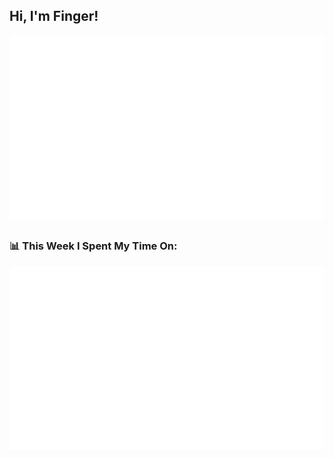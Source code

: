 <h2> Hi, I'm Finger!</h2>

<img align="right" src="https://raw.githubusercontent.com/spianmo/github-stats/master/generated/overview.svg#gh-light-mode-only">

<!-- <img align="right" height="160em" src="https://github-readme-stats-eight-theta.vercel.app/api/top-langs/?username=spianmo&layout=compact&langs_count=8&theme=algolia"/>	 -->
	
```go
package main

type Me struct {
	Name   string
	Job    string
	Code   string
	Skills string
}

func main() {
	me := &Me{
		Name:   "Finger",
		Job:    "Client-side Engineer",
		Code:   "Java, Kotlin, C#, Rust and C++ and Others",
		Skills: "Android, Security, Cross-platform client, NLP, CV, ASR ^o^",
	}
	_ = me
}
```


<h3>📊 This Week I Spent My Time On:</h3>
<img align='right' src="https://raw.githubusercontent.com/spianmo/github-stats/master/generated/languages.svg#gh-light-mode-only">

<!--START_SECTION:waka-->

```txt
Kotlin                         9 hrs 57 mins   ████████████░░░░░░░░░░░░░   48.21 %
Java                           3 hrs 55 mins   ████▓░░░░░░░░░░░░░░░░░░░░   19.01 %
XML                            2 hrs 23 mins   ███░░░░░░░░░░░░░░░░░░░░░░   11.56 %
TOML                           53 mins         █░░░░░░░░░░░░░░░░░░░░░░░░   04.31 %
Groovy                         52 mins         █░░░░░░░░░░░░░░░░░░░░░░░░   04.26 %
```

<!--END_SECTION:waka-->
